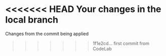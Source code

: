 <<<<<<< HEAD
Your changes in the local branch
=======
Changes from the commit being applied

> > > > > > > 1f1e2cd... first commit from CodeLab
